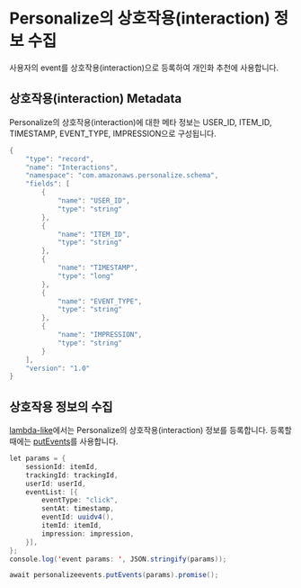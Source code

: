 # Personalize의 상호작용(interaction) 정보 수집

사용자의 event를 상호작용(interaction)으로 등록하여 개인화 추천에 사용합니다.

## 상호작용(interaction) Metadata

Personalize의 상호작용(interaction)에 대한 메타 정보는 USER_ID, ITEM_ID, TIMESTAMP, EVENT_TYPE, IMPRESSION으로 구성됩니다. 

```java
{
    "type": "record",
    "name": "Interactions",
    "namespace": "com.amazonaws.personalize.schema",
    "fields": [
        {
            "name": "USER_ID",
            "type": "string"
        },
        {
            "name": "ITEM_ID",
            "type": "string"
        },
        {
            "name": "TIMESTAMP",
            "type": "long"
        },
        { 
            "name": "EVENT_TYPE",
            "type": "string"
        },
        {
            "name": "IMPRESSION",
            "type": "string"
        }
    ],
    "version": "1.0"
}
```

## 상호작용 정보의 수집

[lambda-like](./lambda-like/index.js)에서는 Personalize의 상호작용(interaction) 정보를 등록합니다. 등록할때에는 [putEvents](https://docs.aws.amazon.com/personalize/latest/dg/API_UBS_PutEvents.html)를 사용합니다. 

```java
let params = {            
    sessionId: itemId,
    trackingId: trackingId,
    userId: userId,
    eventList: [{
        eventType: "click", 
        sentAt: timestamp,
        eventId: uuidv4(),
        itemId: itemId,
        impression: impression, 
    }],
};
console.log('event params: ', JSON.stringify(params));

await personalizeevents.putEvents(params).promise();
```
